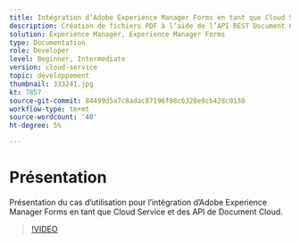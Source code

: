 ```yaml
---
title: Intégration d’Adobe Experience Manager Forms en tant que Cloud Service avec Document Cloud
description: Création de fichiers PDF à l’aide de l’API REST Document Cloud
solution: Experience Manager, Experience Manager Forms
type: Documentation
role: Developer
level: Beginner, Intermediate
version: cloud-service
topic: développement
thumbnail: 333241.jpg
kt: 7857
source-git-commit: 84499d5a7c8adac87196f08c6328e8cb428c0130
workflow-type: tm+mt
source-wordcount: '40'
ht-degree: 5%

---
```





# Présentation

Présentation du cas d’utilisation pour l’intégration d’Adobe Experience Manager Forms en tant que Cloud Service et des API de Document Cloud.

>[!VIDEO](https://video.tv.adobe.com/v/333241/?quality=12&learn=on)

